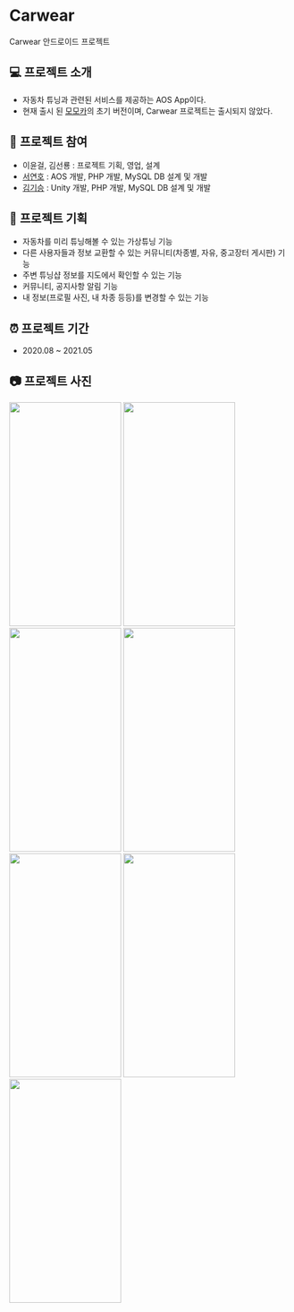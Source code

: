 # Carwear
Carwear 안드로이드 프로젝트

## 💻 프로젝트 소개
- 자동차 튜닝과 관련된 서비스를 제공하는 AOS App이다.
- 현재 출시 된 [모모카](https://github.com/YeonHoit/-MomoCar-)의 초기 버전이며, Carwear 프로젝트는 출시되지 않았다.

## 👤 프로젝트 참여
- 이윤걸, 김선룡 : 프로젝트 기획, 영업, 설계
- [서연호](https://github.com/YeonHoit) : AOS 개발, PHP 개발, MySQL DB 설계 및 개발
- [김기승](https://github.com/Giseung30) : Unity 개발, PHP 개발, MySQL DB 설계 및 개발

## 📑 프로젝트 기획
- 자동차를 미리 튜닝해볼 수 있는 가상튜닝 기능
- 다른 사용자들과 정보 교환할 수 있는 커뮤니티(차종별, 자유, 중고장터 게시판) 기능
- 주변 튜닝샵 정보를 지도에서 확인할 수 있는 기능
- 커뮤니티, 공지사항 알림 기능
- 내 정보(프로필 사진, 내 차종 등등)를 변경할 수 있는 기능

## ⏰ 프로젝트 기간
- 2020.08 ~ 2021.05

## 📷 프로젝트 사진
<img src="https://user-images.githubusercontent.com/120333633/212965636-8bff7c36-b8a8-4cc7-9a7d-e33cfb2fb6cc.jpg"  width="200" height="400"/>
<img src="https://user-images.githubusercontent.com/120333633/212965652-7adbf3ba-9e46-47b2-afe1-e795dea16b22.jpg"  width="200" height="400"/>
<img src="https://user-images.githubusercontent.com/120333633/212965679-6c1cacbf-bf7d-4a6c-b960-770a5d6f7186.jpg"  width="200" height="400"/>
<img src="https://user-images.githubusercontent.com/120333633/212965746-736182a3-3681-4aa4-ae4d-66d1b4a2efd8.jpg"  width="200" height="400"/>
<img src="https://user-images.githubusercontent.com/120333633/212965798-502bd346-d752-4b3e-bf3f-252c7d371a0c.jpg"  width="200" height="400"/>
<img src="https://user-images.githubusercontent.com/120333633/212965826-58bb1edc-2f37-45c9-a54a-96dabd2fb9f0.jpg"  width="200" height="400"/>
<img src="https://user-images.githubusercontent.com/120333633/212965867-14355642-001c-4964-8458-26252cb88727.jpg"  width="200" height="400"/>
